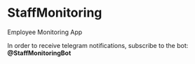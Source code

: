 # StaffMonitoring
Employee Monitoring App


In order to receive telegram notifications, subscribe to the bot: **@StaffMonitoringBot**
